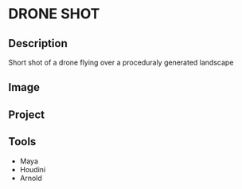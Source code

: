 # DRONE SHOT

## Description

Short shot of a drone flying over a proceduraly generated landscape

## Image

## Project

## Tools

- Maya
- Houdini
- Arnold
